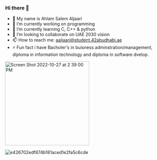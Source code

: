 ### Hi there 👋

- 👀 My name is Ahlam Salem Aljaari
- 🔭 I’m currently working on programming
- 🌱 I’m currently learning C, C++ & python
- 👯 I’m looking to collaborate on UAE 2030 vision
- 📫 How to reach me: aaljaari@student.42abudhabi.ae
- ⚡ Fun fact i have Bacholer's in buisness adminstration/management, diploma in information technology and diploma in software dvelop.

<img width="271" alt="Screen Shot 2022-10-27 at 2 39 00 PM" src="https://user-images.githubusercontent.com/116718534/198263383-59a88c36-b005-487b-8239-443a6c98174a.png">

![e426702edf874b181aced1e2fa5c6cde](https://user-images.githubusercontent.com/116718534/198263498-f08dd6b7-285b-4da1-b2f9-004201d503e5.gif)
